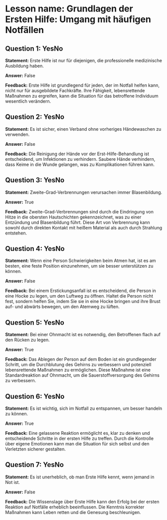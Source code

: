 # Lesson name: Grundlagen der Ersten Hilfe: Umgang mit häufigen Notfällen

## Question 1: YesNo

**Statement:** Erste Hilfe ist nur für diejenigen, die professionelle medizinische Ausbildung haben.

**Answer:** False

**Feedback:**
Erste Hilfe ist grundlegend für jeden, der im Notfall helfen kann, nicht nur für ausgebildete Fachkräfte. Ihre Fähigkeit, lebensrettende Maßnahmen zu ergreifen, kann die Situation für das betroffene Individuum wesentlich verändern.


## Question 2: YesNo

**Statement:** Es ist sicher, einen Verband ohne vorheriges Händewaschen zu verwenden.

**Answer:** False

**Feedback:**
Die Reinigung der Hände vor der Erst-Hilfe-Behandlung ist entscheidend, um Infektionen zu verhindern. Saubere Hände verhindern, dass Keime in die Wunde gelangen, was zu Komplikationen führen kann.


## Question 3: YesNo

**Statement:** Zweite-Grad-Verbrennungen verursachen immer Blasenbildung.

**Answer:** True

**Feedback:**
Zweite-Grad-Verbrennungen sind durch die Eindringung von Hitze in die obersten Hautschichten gekennzeichnet, was zu einer Entzündung und Blasenbildung führt. Diese Art von Verbrennung kann sowohl durch direkten Kontakt mit heißem Material als auch durch Strahlung entstehen.


## Question 4: YesNo

**Statement:** Wenn eine Person Schwierigkeiten beim Atmen hat, ist es am besten, eine feste Position einzunehmen, um sie besser unterstützen zu können.

**Answer:** False

**Feedback:**
Bei einem Erstickungsanfall ist es entscheidend, die Person in eine Hocke zu legen, um den Luftweg zu öffnen. Haltet die Person nicht fest, sondern helfen Sie, indem Sie sie in eine Hocke bringen und ihre Brust auf- und abwärts bewegen, um den Atemweg zu lüften.


## Question 5: YesNo

**Statement:** Bei einer Ohnmacht ist es notwendig, den Betroffenen flach auf den Rücken zu legen.

**Answer:** True

**Feedback:**
Das Ablegen der Person auf dem Boden ist ein grundlegender Schritt, um die Durchblutung des Gehirns zu verbessern und potenziell lebensrettende Maßnahmen zu ermöglichen. Diese Maßnahme ist eine Standardreaktion auf Ohnmacht, um die Sauerstoffversorgung des Gehirns zu verbessern.


## Question 6: YesNo

**Statement:** Es ist wichtig, sich im Notfall zu entspannen, um besser handeln zu können.

**Answer:** True

**Feedback:**
Eine gelassene Reaktion ermöglicht es, klar zu denken und entscheidende Schritte in der ersten Hilfe zu treffen. Durch die Kontrolle über eigene Emotionen kann man die Situation für sich selbst und den Verletzten sicherer gestalten.


## Question 7: YesNo

**Statement:** Es ist unerheblich, ob man Erste Hilfe kennt, wenn jemand in Not ist.

**Answer:** False

**Feedback:**
Die Wissenslage über Erste Hilfe kann den Erfolg bei der ersten Reaktion auf Notfälle erheblich beeinflussen. Die Kenntnis korrekter Maßnahmen kann Leben retten und die Genesung beschleunigen.

